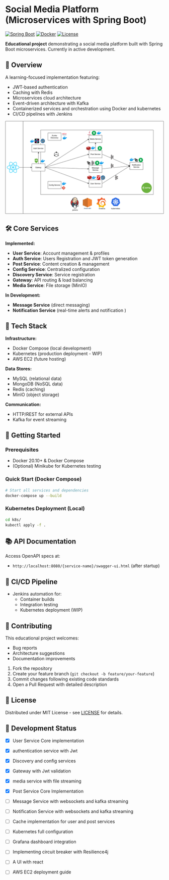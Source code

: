 
# Social Media Platform (Microservices with Spring Boot)

[![Spring Boot](https://img.shields.io/badge/Spring%20Boot-3.1%2B-brightgreen)](https://spring.io/)
[![Docker](https://img.shields.io/badge/Docker-20.10%2B-blue)](https://www.docker.com/)
[![License](https://img.shields.io/badge/License-MIT-yellowgreen)](LICENSE)

**Educational project** demonstrating a social media platform built with Spring Boot microservices. Currently in active development.

## 📌 Overview

A learning-focused implementation featuring:
- JWT-based authentication 
- Caching with Redis
- Microservices cloud  architecture 
- Event-driven architecture with Kafka
- Containerized services and orchestration  using Docker and kubernetes
- CI/CD pipelines with Jenkins

![Architecture Diagram](Diagram.png)

## 🛠️ Core Services

**Implemented:**
- **User Service**: Account management & profiles
- **Auth Service**: Users Registration and JWT token generation
- **Post Service**: Content creation & management
- **Config Service**: Centralized configuration
- **Discovery Service**: Service registration
- **Gateway**: API routing & load balancing
- **Media Service**: File storage (MinIO)

**In Development:**
- **Message Service** (direct messaging)
- **Notification Service** (real-time alerts and notification )

## 🔧 Tech Stack

**Infrastructure:**
- Docker Compose (local development)
- Kubernetes (production deployment - WIP)
- AWS EC2 (future hosting)

**Data Stores:**
- MySQL (relational data)
- MongoDB (NoSQL data)
- Redis (caching)
- MinIO (object storage)

**Communication:**
- HTTP/REST for external APIs
- Kafka for event streaming

## 🚀 Getting Started

### Prerequisites
- Docker 20.10+ & Docker Compose
- (Optional) Minikube for Kubernetes testing

### Quick Start (Docker Compose)
```bash
# Start all services and dependencies
docker-compose up --build
```

### Kubernetes Deployment (Local)
```bash
cd k8s/
kubectl apply -f .
```

## 📚 API Documentation
Access OpenAPI specs at:
- `http://localhost:8080/{service-name}/swagger-ui.html` (after startup)

## 🔄 CI/CD Pipeline
- Jenkins automation for:
    - Container builds
    - Integration testing
    - Kubernetes deployment (WIP)

  

## 🤝 Contributing
This educational project welcomes:
- Bug reports
- Architecture suggestions
- Documentation improvements

1. Fork the repository
2. Create your feature branch (`git checkout -b feature/your-feature`)
3. Commit changes following existing code standards
4. Open a Pull Request with detailed description

## 📄 License
Distributed under MIT License - see [LICENSE](LICENSE) for details.

## 🚧 Development Status
- [X] User Service Core implementation 
- [X] authentication service with Jwt 
- [X] Discovery and config services
- [X] Gateway with Jwt validation 
- [X] media service with file streaming 
- [X] Post Service Core Implementation
- [ ] Message Service with websockets and kafka streaming
- [ ] Notification Service with websockets and kafka streaming
- [ ] Cache implementation for user and post services
- [ ] Kubernetes full configuration
- [ ] Grafana dashboard integration
- [ ] Implementing circuit breaker with Resilience4j
- [ ] A UI with react
- [ ] AWS EC2 deployment guide




